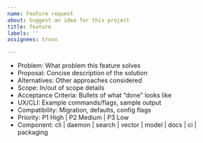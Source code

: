 ```yaml
---
name: Feature request
about: Suggest an idea for this project
title: feature
labels: ''
assignees: trvon

---
```


- Problem: What problem this feature solves
- Proposal: Concise description of the solution
- Alternatives: Other approaches considered
- Scope: In/out of scope details
- Acceptance Criteria: Bullets of what “done” looks like
- UX/CLI: Example commands/flags, sample output
- Compatibility: Migration, defaults, config flags
- Priority: P1 High | P2 Medium | P3 Low
- Component: cli | daemon | search | vector | model | docs | ci | packaging
